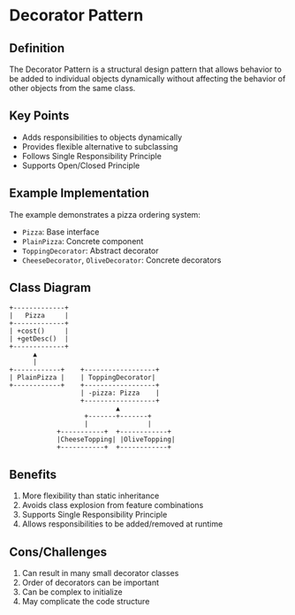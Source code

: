 # Decorator Pattern

## Definition
The Decorator Pattern is a structural design pattern that allows behavior to be added to individual objects dynamically without affecting the behavior of other objects from the same class.

## Key Points
- Adds responsibilities to objects dynamically
- Provides flexible alternative to subclassing
- Follows Single Responsibility Principle
- Supports Open/Closed Principle

## Example Implementation
The example demonstrates a pizza ordering system:
- `Pizza`: Base interface
- `PlainPizza`: Concrete component
- `ToppingDecorator`: Abstract decorator
- `CheeseDecorator`, `OliveDecorator`: Concrete decorators

## Class Diagram
```
+-------------+
|   Pizza     |
+-------------+
| +cost()     |
| +getDesc()  |
+-------------+
      ▲
      |
+------------+    +------------------+
| PlainPizza |    | ToppingDecorator|
+------------+    +------------------+
                  | -pizza: Pizza    |
                  +------------------+
                           ▲
                   +-------+-------+
                   |               |
            +-----------+  +------------+
            |CheeseTopping| |OliveTopping|
            +-----------+  +------------+
```

## Benefits
1. More flexibility than static inheritance
2. Avoids class explosion from feature combinations
3. Supports Single Responsibility Principle
4. Allows responsibilities to be added/removed at runtime

## Cons/Challenges
1. Can result in many small decorator classes
2. Order of decorators can be important
3. Can be complex to initialize
4. May complicate the code structure
